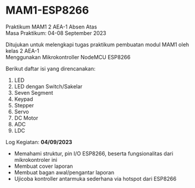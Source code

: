 # MAM1-ESP8266
Praktikum MAM1 2 AEA-1 Absen Atas \
Masa Praktikum: 04-08 September 2023

Ditujukan untuk melengkapi tugas praktikum pembuatan modul MAM1 oleh kelas 2 AEA-1 \
Menggunakan Mikrokontroller NodeMCU ESP8266

Berikut daftar isi yang direncanakan:
1. LED
2. LED dengan Switch/Sakelar
3. Seven Segment
4. Keypad
5. Stepper
6. Servo
7. DC Motor
8. ADC
9. LDC

Log Kegiatan:
**04/09/2023**
- Memahami struktur, pin I/O ESP8266, beserta fungsionalitas dari mikrokontroler ini
- Membuat cover laporan
- Membuat bagan awal/pengantar laporan
- Ujicoba kontroller antarmuka sederhana via hotspot dari ESP8266
